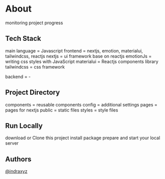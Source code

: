# About

monitoring project progress

## Tech Stack

main language = Javascript
frontend = nextjs, emotion, materialui, tailwindcss, reactjs
nextjs = ui framework base on reactjs
emotionJs = writing css styles with JavaScript
materialui = Reactjs components library
tailwindcss = css framework

backend = -

## Project Directory

components = reusable components
config = additional settings
pages = pages for nextjs
public = static files
styles = style files

## Run Locally

download or Clone this project
install package
prepare and start your local server

## Authors

[@indraxyz](https://www.github.com/indraxyz)
